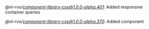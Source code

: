 *@nl-rvo/component-library-css@1.0.0-alpha.401*:
Added responsive container queries

*@nl-rvo/component-library-css@1.0.0-alpha.370*:
Added component
